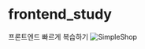 # frontend_study
프론트엔드 빠르게 복습하기
![SimpleShop](https://user-images.githubusercontent.com/54871612/114389039-78abe980-9bcf-11eb-9bba-93728a56d87c.png)
